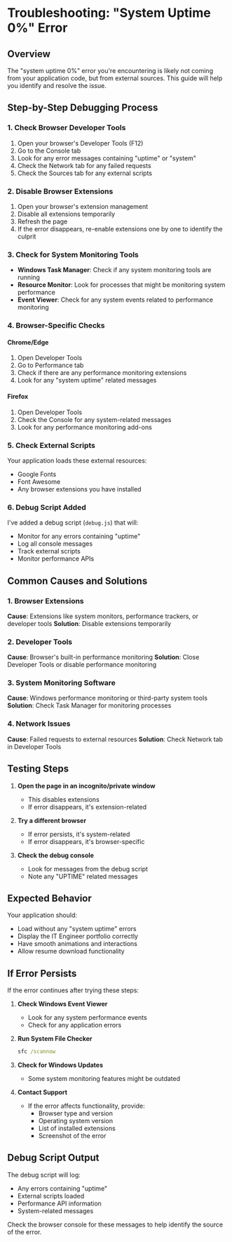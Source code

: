 # Troubleshooting: "System Uptime 0%" Error

## Overview
The "system uptime 0%" error you're encountering is likely not coming from your application code, but from external sources. This guide will help you identify and resolve the issue.

## Step-by-Step Debugging Process

### 1. Check Browser Developer Tools
1. Open your browser's Developer Tools (F12)
2. Go to the Console tab
3. Look for any error messages containing "uptime" or "system"
4. Check the Network tab for any failed requests
5. Check the Sources tab for any external scripts

### 2. Disable Browser Extensions
1. Open your browser's extension management
2. Disable all extensions temporarily
3. Refresh the page
4. If the error disappears, re-enable extensions one by one to identify the culprit

### 3. Check for System Monitoring Tools
- **Windows Task Manager**: Check if any system monitoring tools are running
- **Resource Monitor**: Look for processes that might be monitoring system performance
- **Event Viewer**: Check for any system events related to performance monitoring

### 4. Browser-Specific Checks

#### Chrome/Edge
1. Open Developer Tools
2. Go to Performance tab
3. Check if there are any performance monitoring extensions
4. Look for any "system uptime" related messages

#### Firefox
1. Open Developer Tools
2. Check the Console for any system-related messages
3. Look for any performance monitoring add-ons

### 5. Check External Scripts
Your application loads these external resources:
- Google Fonts
- Font Awesome
- Any browser extensions you have installed

### 6. Debug Script Added
I've added a debug script (`debug.js`) that will:
- Monitor for any errors containing "uptime"
- Log all console messages
- Track external scripts
- Monitor performance APIs

## Common Causes and Solutions

### 1. Browser Extensions
**Cause**: Extensions like system monitors, performance trackers, or developer tools
**Solution**: Disable extensions temporarily

### 2. Developer Tools
**Cause**: Browser's built-in performance monitoring
**Solution**: Close Developer Tools or disable performance monitoring

### 3. System Monitoring Software
**Cause**: Windows performance monitoring or third-party system tools
**Solution**: Check Task Manager for monitoring processes

### 4. Network Issues
**Cause**: Failed requests to external resources
**Solution**: Check Network tab in Developer Tools

## Testing Steps

1. **Open the page in an incognito/private window**
   - This disables extensions
   - If error disappears, it's extension-related

2. **Try a different browser**
   - If error persists, it's system-related
   - If error disappears, it's browser-specific

3. **Check the debug console**
   - Look for messages from the debug script
   - Note any "UPTIME" related messages

## Expected Behavior

Your application should:
- Load without any "system uptime" errors
- Display the IT Engineer portfolio correctly
- Have smooth animations and interactions
- Allow resume download functionality

## If Error Persists

If the error continues after trying these steps:

1. **Check Windows Event Viewer**
   - Look for any system performance events
   - Check for any application errors

2. **Run System File Checker**
   ```cmd
   sfc /scannow
   ```

3. **Check for Windows Updates**
   - Some system monitoring features might be outdated

4. **Contact Support**
   - If the error affects functionality, provide:
     - Browser type and version
     - Operating system version
     - List of installed extensions
     - Screenshot of the error

## Debug Script Output

The debug script will log:
- Any errors containing "uptime"
- External scripts loaded
- Performance API information
- System-related messages

Check the browser console for these messages to help identify the source of the error. 